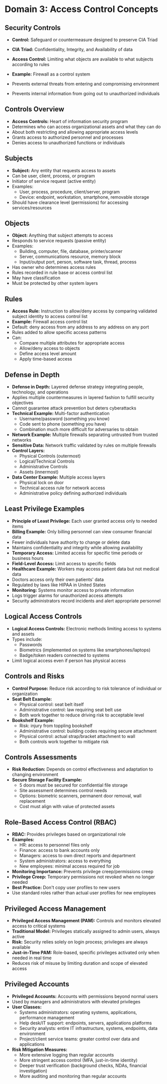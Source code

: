 # Domain 3: Access Control Concepts

## Security Controls

-   **Control:** Safeguard or countermeasure designed to preserve CIA Triad
-   **CIA Triad:** Confidentiality, Integrity, and Availability of data

-   **Access Control:** Limiting what objects are available to what subjects according to rules
-   **Example:** Firewall as a control system
-   Prevents external threats from entering and compromising environment
-   Prevents internal information from going out to unauthorized individuals

## Controls Overview

-   **Access Controls:** Heart of information security program
-   Determines who can access organizational assets and what they can do
-   About both restricting and allowing appropriate access levels
-   Grants access to authorized personnel and processes
-   Denies access to unauthorized functions or individuals

## Subjects

-   **Subject:** Any entity that requests access to assets
-   Can be user, client, process, or program
-   Initiator of service request (active entity)
-   Examples:
    -   User, process, procedure, client/server, program
    -   Device: endpoint, workstation, smartphone, removable storage
-   Should have clearance level (permissions) for accessing services/resources

## Objects

-   **Object:** Anything that subject attempts to access
-   Responds to service requests (passive entity)
-   Examples:
    -   Building, computer, file, database, printer/scanner
    -   Server, communications resource, memory block
    -   Input/output port, person, software task, thread, process
-   Has owner who determines access rules
-   Rules recorded in rule base or access control list
-   May have classification
-   Must be protected by other system layers

## Rules

-   **Access Rule:** Instruction to allow/deny access by comparing validated subject identity to access control list
-   **Example:** Firewall access control list
-   Default: deny access from any address to any address on any port
-   Rules added to allow specific access patterns
-   Can:
    -   Compare multiple attributes for appropriate access
    -   Allow/deny access to objects
    -   Define access level amount
    -   Apply time-based access

## Defense in Depth

-   **Defense in Depth:** Layered defense strategy integrating people, technology, and operations
-   Applies multiple countermeasures in layered fashion to fulfill security objectives
-   Cannot guarantee attack prevention but deters cyberattacks
-   **Technical Example:** Multi-factor authentication
    -   Username/password (something you know)
    -   Code sent to phone (something you have)
    -   Combination much more difficult for adversaries to obtain
-   **Network Example:** Multiple firewalls separating untrusted from trusted networks
-   **Sensitive Data:** Network traffic validated by rules on multiple firewalls
-   **Control Layers:**
    -   Physical Controls (outermost)
    -   Logical/Technical Controls
    -   Administrative Controls
    -   Assets (innermost)
-   **Data Center Example:** Multiple access layers
    -   Physical lock on door
    -   Technical access rule for network access
    -   Administrative policy defining authorized individuals

## Least Privilege Examples

-   **Principle of Least Privilege:** Each user granted access only to needed items
-   **Billing Example:** Only billing personnel can view consumer financial data
-   Fewer individuals have authority to change or delete data
-   Maintains confidentiality and integrity while allowing availability
-   **Temporary Access:** Limited access for specific time periods or business hours
-   **Field-Level Access:** Limit access to specific fields
-   **Healthcare Example:** Workers may access patient data but not medical data
-   Doctors access only their own patients' data
-   Regulated by laws like HIPAA in United States
-   **Monitoring:** Systems monitor access to private information
-   Logs trigger alarms for unauthorized access attempts
-   Security administrators record incidents and alert appropriate personnel

## Logical Access Controls

-   **Logical Access Controls:** Electronic methods limiting access to systems and assets
-   Types include:
    -   Passwords
    -   Biometrics (implemented on systems like smartphones/laptops)
    -   Badge/token readers connected to systems
-   Limit logical access even if person has physical access

## Controls and Risks

-   **Control Purpose:** Reduce risk according to risk tolerance of individual or organization
-   **Seat Belt Example:**
    -   Physical control: seat belt itself
    -   Administrative control: law requiring seat belt use
    -   Both work together to reduce driving risk to acceptable level
-   **Bookshelf Example:**
    -   Risk: injury from toppling bookshelf
    -   Administrative control: building codes requiring secure attachment
    -   Physical control: actual strap/bracket attachment to wall
    -   Both controls work together to mitigate risk

## Controls Assessments

-   **Risk Reduction:** Depends on control effectiveness and adaptation to changing environment
-   **Secure Storage Facility Example:**
    -   5 doors must be secured for confidential file storage
    -   Site assessment determines control needs
    -   Options: biometric scanners, permanent door removal, wall replacement
    -   Cost must align with value of protected assets

## Role-Based Access Control (RBAC)

-   **RBAC:** Provides privileges based on organizational role
-   **Examples:**
    -   HR: access to personnel files only
    -   Finance: access to bank accounts only
    -   Managers: access to own direct reports and department
    -   System administrators: access to everything
    -   New employees: minimal access required for job
-   **Monitoring Importance:** Prevents privilege creep/permissions creep
-   **Privilege Creep:** Temporary permissions not revoked when no longer needed
-   **Best Practice:** Don't copy user profiles to new users
-   Use standard roles rather than actual user profiles for new employees

## Privileged Access Management

-   **Privileged Access Management (PAM):** Controls and monitors elevated access to critical systems
-   **Traditional Model:** Privileges statically assigned to admin users, always active
-   **Risk:** Security relies solely on login process; privileges are always available
-   **Just-in-Time PAM:** Role-based, specific privileges activated only when needed in real time
-   Reduces risk of misuse by limiting duration and scope of elevated access

## Privileged Accounts

-   **Privileged Accounts:** Accounts with permissions beyond normal users
-   Used by managers and administrators with elevated privileges
-   **User Classes:**
    -   Systems administrators: operating systems, applications, performance management
    -   Help desk/IT support: endpoints, servers, applications platforms
    -   Security analysts: entire IT infrastructure, systems, endpoints, data environment
    -   Project/client service teams: greater control over data and applications
-   **Risk Mitigation Measures:**
    -   More extensive logging than regular accounts
    -   More stringent access control (MFA, just-in-time identity)
    -   Deeper trust verification (background checks, NDAs, financial investigation)
    -   More auditing and monitoring than regular accounts
